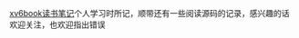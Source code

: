 [xv6book读书笔记](https://www.cnblogs.com/dreamer-q/category/2286638.html)个人学习时所记，顺带还有一些阅读源码的记录，感兴趣的话欢迎关注，也欢迎指出错误
